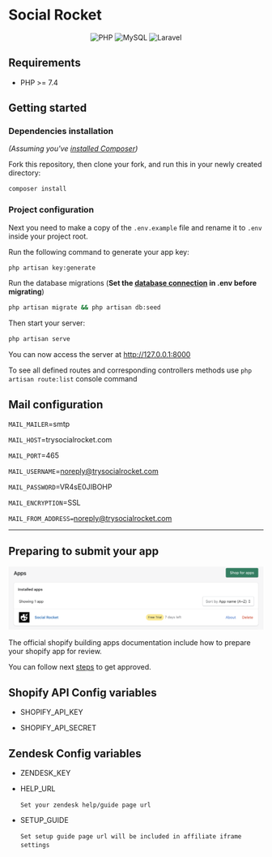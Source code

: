 # Social Rocket

<p align="center">
    <img alt="PHP" src="https://img.shields.io/badge/php-%23777BB4.svg?&style=for-the-badge&logo=php&logoColor=white"/> <img alt="MySQL" src="https://img.shields.io/badge/mysql-%2300f.svg?&style=for-the-badge&logo=mysql&logoColor=white"/> <img alt="Laravel" src="https://img.shields.io/badge/laravel%20-%23FF2D20.svg?&style=for-the-badge&logo=laravel&logoColor=white"/>
</p>

## Requirements

- PHP >= 7.4

## Getting started

### Dependencies installation

*(Assuming you've [installed Composer](https://getcomposer.org/doc/00-intro.md))*

Fork this repository, then clone your fork, and run this in your newly created directory:

``` bash
composer install
```

### Project configuration

Next you need to make a copy of the `.env.example` file and rename it to `.env` inside your project root.

Run the following command to generate your app key:

``` bash
php artisan key:generate
```

Run the database migrations (**Set the [database connection](https://laravel.com/docs/8.x/database#configuration) in .env before migrating**)

``` bash
php artisan migrate && php artisan db:seed
```

Then start your server:

``` bash
php artisan serve
```
You can now access the server at http://127.0.0.1:8000

To see all defined routes and corresponding controllers methods use `php artisan route:list` console command

## Mail configuration
`MAIL_MAILER`=smtp

`MAIL_HOST`=trysocialrocket.com

`MAIL_PORT`=465

`MAIL_USERNAME`=noreply@trysocialrocket.com

`MAIL_PASSWORD`=VR4sE0JIBOHP

`MAIL_ENCRYPTION`=SSL

`MAIL_FROM_ADDRESS=`noreply@trysocialrocket.com

---
## Preparing to submit your app

![App screenshot](./screenshots/shopify_app.png)

The official shopify building apps documentation include how to prepare your shopify app for review.

You can follow next [steps](https://www.shopify.co.uk/partners/blog/how-to-build-a-shopify-app#prepare-submit) to get approved.

## Shopify API Config variables

- SHOPIFY_API_KEY

- SHOPIFY_API_SECRET

## Zendesk Config variables

- ZENDESK_KEY

- HELP_URL

    `Set your zendesk help/guide page url`

- SETUP_GUIDE

    `Set setup guide page url will be included in affiliate iframe settings`